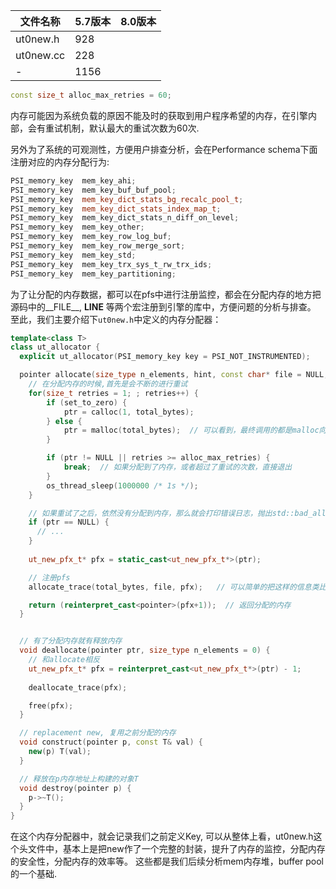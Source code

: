 
文件名称|5.7版本|8.0版本
-|-|-
ut0new.h|928|
ut0new.cc|228|
-|1156|

```cpp
const size_t alloc_max_retries = 60;
```
内存可能因为系统负载的原因不能及时的获取到用户程序希望的内存，在引擎内部，会有重试机制，默认最大的重试次数为60次.

另外为了系统的可观测性，方便用户排查分析，会在Performance schema下面注册对应的内存分配行为:
```cpp
PSI_memory_key	mem_key_ahi;
PSI_memory_key	mem_key_buf_buf_pool;
PSI_memory_key	mem_key_dict_stats_bg_recalc_pool_t;
PSI_memory_key	mem_key_dict_stats_index_map_t;
PSI_memory_key	mem_key_dict_stats_n_diff_on_level;
PSI_memory_key	mem_key_other;
PSI_memory_key	mem_key_row_log_buf;
PSI_memory_key	mem_key_row_merge_sort;
PSI_memory_key	mem_key_std;
PSI_memory_key	mem_key_trx_sys_t_rw_trx_ids;
PSI_memory_key	mem_key_partitioning;
```

为了让分配的内存数据，都可以在pfs中进行注册监控，都会在分配内存的地方把源码中的__FILE__, __LINE__ 等两个宏注册到引擎的库中，方便问题的分析与排查。
至此，我们主要介绍下`ut0new.h`中定义的内存分配器：

```cpp
template<class T>
class ut_allocator {
  explicit ut_allocator(PSI_memory_key key = PSI_NOT_INSTRUMENTED); 

  pointer allocate(size_type n_elements, hint, const char* file = NULL, ..) {
    // 在分配内存的时候,首先是会不断的进行重试
    for(size_t retries = 1; ; retries++) {
        if (set_to_zero) {
            ptr = calloc(1, total_bytes); 
        } else {
            ptr = malloc(total_bytes);  // 可以看到，最终调用的都是malloc向操作系统要内存，只是这个过程中可能会失败，当失败了会进行重试， sleep 1秒后重试
        }

        if (ptr != NULL || retries >= alloc_max_retries) {
            break;  // 如果分配到了内存，或者超过了重试的次数，直接退出
        }
        os_thread_sleep(1000000 /* 1s */);
    }

    // 如果重试了之后，依然没有分配到内存，那么就会打印错误日志，抛出std::bad_alloc 异常，退出
    if (ptr == NULL) {
      // ...
    }
      
    ut_new_pfx_t* pfx = static_cast<ut_new_pfx_t*>(ptr);

    // 注册pfs
    allocate_trace(total_bytes, file, pfx);   // 可以简单的把这样的信息类比内存的cookie信息, 只不过这块主要是给引擎跟踪分析的

    return (reinterpret_cast<pointer>(pfx+1));  // 返回分配的内存
  }


  // 有了分配内存就有释放内存
  void deallocate(pointer ptr, size_type n_elements = 0) {
    // 和allocate相反
    ut_new_pfx_t* pfx = reinterpret_cast<ut_new_pfx_t*>(ptr) - 1;
     
    deallocate_trace(pfx);

    free(pfx);
  }

  // replacement new, 复用之前分配的内存
  void construct(pointer p, const T& val) {
    new(p) T(val);
  }

  // 释放在p内存地址上构建的对象T
  void destroy(pointer p) {
    p->~T();
  }
}
```
在这个内存分配器中，就会记录我们之前定义Key, 可以从整体上看，ut0new.h这个头文件中，基本上是把new作了一个完整的封装，提升了内存的监控，分配内存的安全性，分配内存的效率等。
这些都是我们后续分析mem内存堆，buffer pool的一个基础.
